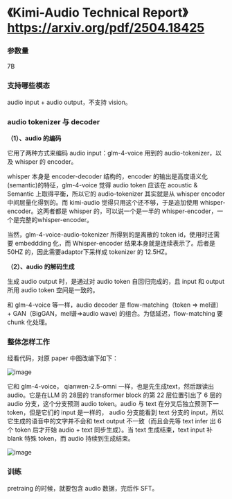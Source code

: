 # 《Kimi-Audio Technical Report》 https://arxiv.org/pdf/2504.18425

### 参数量
7B

### 支持哪些模态
audio input + audio output，不支持 vision。

### audio tokenizer 与 decoder

**（1）、audio 的编码**

它用了两种方式来编码 audio input：glm-4-voice 用到的 audio-tokenizer，以及 whisper 的 encoder。

whisper 本身是 encoder-decoder 结构的，encoder 的输出是高度语义化(semantic)的特征，glm-4-voice 觉得 audio token 应该在 acoustic & Semantic 上取得平衡，所以它的 audio-tokenizer 其实就是从 whisper encoder 中间层量化得到的。而 kimi-audio 觉得只用这个还不够，于是追加使用 whisper-encoder。这两者都是 whisper 的，可以说一个是一半的 whisper-encoder，一个是完整的whisper-encoder。

当然，glm-4-voice-audio-tokenizer 所得到的是离散的 token id，使用时还需要 embeddding 化，而 Whisper-encoder 结果本身就是连续表示了。后者是 50HZ 的，因此需要adaptor下采样成 tokenizer 的 12.5HZ。

**（2）、audio 的解码生成**

生成 audio output 时，是通过对 audio token 自回归完成的，且 input 和 output 所用 audio token 空间是一致的。

和 glm-4-voice 等一样，audio decoder 是 flow-matching（token => mel谱） + GAN（BigGAN，mel谱=>audio wave) 的组合。为低延迟，flow-matching 要 chunk 化处理。 

### 整体怎样工作

经看代码，对原 paper 中图改编下如下：

![image](https://github.com/user-attachments/assets/58ab09e6-19f4-468e-bc3e-96e103a2d7fa)

它和 glm-4-voice， qianwen-2.5-omni 一样，也是先生成text，然后跟读出 audio。它是在LLM 的 28层的 transformer block 的第 22 层位置引出了 6 层的 audio 分支，这个分支预测 audio token。audio 与 text 在分叉后独立预测下一token，但是它们的 input 是一样的， audio 分支能看到 text 分支的 input，所以它生成的语音中的文字并不会和 text output 不一致（而且会先等 text infer 出 6 个 token 后才开始 audio + text 同步生成）。当 text 生成结束，text input 补 blank 特殊 token，而 audio 持续到生成结束。

![image](https://github.com/user-attachments/assets/fc5d1d08-0b6a-4769-b22c-07338ff7b87c)

### 训练

pretraing 的时候，就要包含 audio 数据，完后作 SFT。

